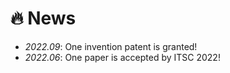 # 🔥 News
- *2022.09*: One invention patent is granted!
- *2022.06*: One paper is accepted by ITSC 2022!
